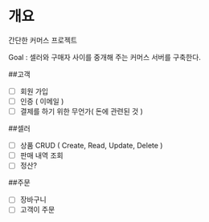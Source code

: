 # 개요
간단한 커머스 프로젝트

Goal : 셀러와 구매자 사이를 중개해 주는 커머스 서버를 구축한다.

##고객
- [ ] 회원 가입
- [ ] 인증 ( 이메일 )
- [ ] 결제를 하기 위한 무언가( 돈에 관련된 것 )
      
##셀러
- [ ] 상품 CRUD ( Create, Read, Update, Delete )
- [ ] 판매 내역 조회
- [ ] 정산?
      
##주문
- [ ] 장바구니
- [ ] 고객이 주문
